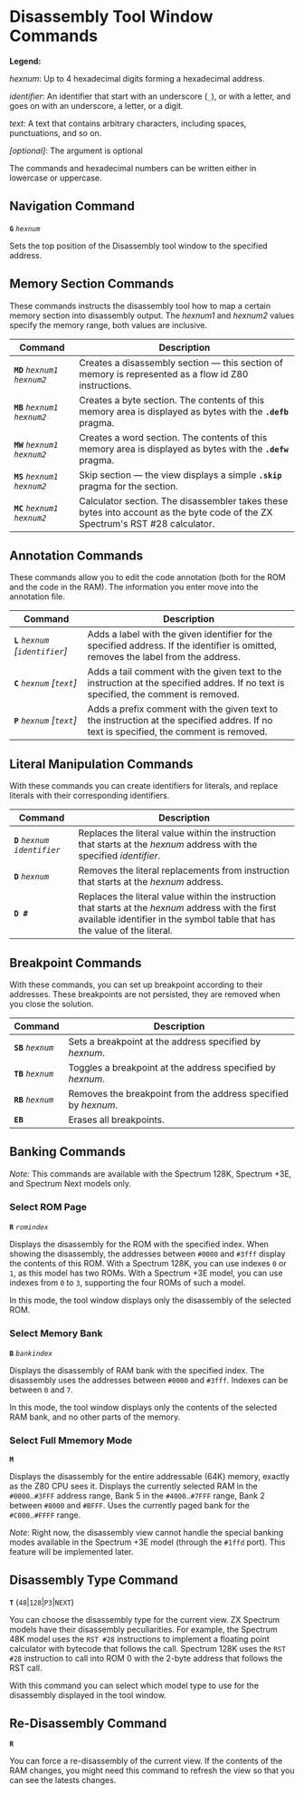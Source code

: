# Disassembly Tool Window Commands

__Legend:__

*hexnum*: Up to 4 hexadecimal digits forming a hexadecimal address.

*identifier*: An identifier that start with an underscore (`_`), or with a letter, 
and goes on with an underscore, a letter, or a digit. 

*text*: A text that contains arbitrary characters, including spaces, punctuations, and so on.

*[optional]*: The argument is optional

The commands and hexadecimal numbers can be written either in lowercase or uppercase.

## Navigation Command

__`G`__ *`hexnum`*

Sets the top position of the Disassembly tool window to the specified address.

## Memory Section Commands

These commands instructs the disassembly tool how to map a certain memory section into disassembly
output. The *hexnum1* and *hexnum2* values specify the memory range, both values are inclusive.

Command | Description
--------|------------
__`MD`__ *`hexnum1`* *`hexnum2`* | Creates a disassembly section &mdash; this section of memory is represented as a flow id Z80 instructions.
__`MB`__ *`hexnum1`* *`hexnum2`* | Creates a byte section. The contents of this memory area is displayed as bytes with the __`.defb`__ pragma.
__`MW`__ *`hexnum1`* *`hexnum2`* | Creates a word section. The contents of this memory area is displayed as bytes with the __`.defw`__ pragma.
__`MS`__ *`hexnum1`* *`hexnum2`* | Skip section &mdash; the view displays a simple __`.skip`__ pragma for the section.
__`MC`__ *`hexnum1`* *`hexnum2`* | Calculator section. The disassembler takes these bytes into account as the byte code of the ZX Spectrum's RST #28 calculator.

## Annotation Commands

These commands allow you to edit the code annotation (both for the ROM and the code in the RAM).
The information you enter move into the annotation file.

Command | Description
--------|------------
__`L`__ *`hexnum`* *[`identifier`]* | Adds a label with the given identifier for the specified address. If the identifier is omitted, removes the label from the address.
__`C`__ *`hexnum`* *[`text`]* | Adds a tail comment with the given text to the instruction at the specified addres. If no text is specified, the comment is removed.
__`P`__ *`hexnum`* *[`text`]* | Adds a prefix comment with the given text to the instruction at the specified addres. If no text is specified, the comment is removed.

## Literal Manipulation Commands

With these commands you can create identifiers for literals, and replace literals with their
corresponding identifiers.

Command | Description
--------|------------
__`D`__ *`hexnum`* *`identifier`* | Replaces the literal value within the instruction that starts at the *hexnum* address with the specified *identifier*.
__`D`__ *`hexnum`*  | Removes the literal replacements from instruction that starts at the *hexnum* address.
__`D #`__  | Replaces the literal value within the instruction that starts at the *hexnum* address with the first available identifier in the symbol table that has the value of the literal.

## Breakpoint Commands

With these commands, you can set up breakpoint according to their addresses. These breakpoints are not persisted,
they are removed when you close the solution.

Command | Description
--------|------------
__`SB`__ *`hexnum`* | Sets a breakpoint at the address specified by *hexnum*.
__`TB`__ *`hexnum`* | Toggles a breakpoint at the address specified by *hexnum*.
__`RB`__ *`hexnum`* | Removes the breakpoint from the address specified by *hexnum*.
__`EB`__ | Erases all breakpoints.

## Banking Commands

_Note:_ This commands are available with the Spectrum 128K, Spectrum +3E, and Spectrum Next models only.

### Select ROM Page

__`R`__ *`romindex`*

Displays the disassembly for the ROM with the specified index. When showing the disassembly, the addresses between `#0000` 
and `#3fff` display the contents of this ROM. With a Spectrum 128K, you can use indexes `0` or `1`, as this model has two ROMs.
With a Spectrum +3E model, you can use indexes from `0` to `3`, supporting the four ROMs of such a model.

In this mode, the tool window displays only the disassembly of the selected ROM.

### Select Memory Bank

__`B`__ *`bankindex`*

Displays the disassembly of RAM bank with the specified index. The disassembly uses the addresses between `#0000` 
and `#3fff`. Indexes can be between `0` and `7`.

In this mode, the tool window displays only the contents of the selected RAM bank, and no other parts of the memory.

### Select Full Mmemory Mode

__`M`__

Displays the disassembly for the entire addressable (64K) memory, exactly as the Z80 CPU sees it. Displays the currently selected RAM
in the `#0000`..`#3FFF` address range, Bank 5 in the `#4000`..`#7FFF` range, Bank 2 between `#8000` and `#BFFF`.
Uses the currently paged bank for the `#C000`..`#FFFF` range.

_Note_: Right now, the disassembly view cannot handle the special banking modes available in the Spectrum +3E model (through the `#1ffd` port).
This feature will be implemented later.

## Disassembly Type Command

__`T`__ (`48`|`128`|`P3`|`NEXT`)

You can choose the disassembly type for the current view. ZX Spectrum models have their disassembly peculiarities. For example, 
the Spectrum 48K model uses the `RST #28` instructions to implement a floating point calculator with bytecode that follows the 
call. Spectrum 128K uses the `RST #28` instruction to call into ROM 0 with the 2-byte address that follows the RST call.

With this command you can select which model type to use for the disassembly displayed in the tool window.

## Re-Disassembly Command

__`R`__

You can force a re-disassembly of the current view. If the contents of the RAM changes, you might need this command to 
refresh the view so that you can see the latests changes.
